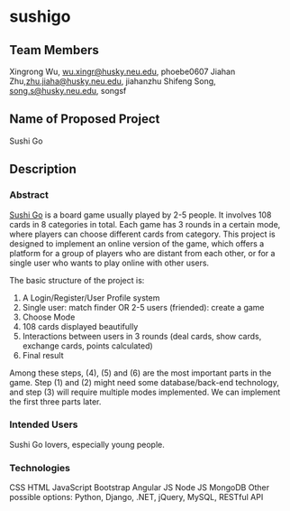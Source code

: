 # sushigo

## Team Members
Xingrong Wu, wu.xingr@husky.neu.edu, phoebe0607
Jiahan Zhu,zhu.jiaha@husky.neu.edu, jiahanzhu
Shifeng Song, song.s@husky.neu.edu, songsf

## Name of Proposed Project
Sushi Go

## Description
### Abstract
[Sushi Go](https://boardgamegeek.com/boardgame/133473/sushi-go) is a board game usually played by 2-5 people. It involves 108 cards in 8 categories in total. Each game has 3 rounds in a certain mode, where players can choose different cards from category. This project is designed to implement an online version of the game, which offers a platform for a group of players who are distant from each other, or for a single user who wants to play online with other users.

The basic structure of the project is:
1. A Login/Register/User Profile system
2. Single user: match finder OR 2-5 users (friended): create a game
3. Choose Mode
4. 108 cards displayed beautifully
5. Interactions between users in 3 rounds (deal cards, show cards, exchange cards, points calculated)
6. Final result

Among these steps, (4), (5) and (6) are the most important parts in the game. Step (1) and (2) might need some database/back-end technology, and step (3) will require multiple modes implemented. We can implement the first three parts later.

### Intended Users
Sushi Go lovers, especially young people.

### Technologies
CSS
HTML
JavaScript
Bootstrap
Angular JS
Node JS
MongoDB
Other possible options: Python, Django, .NET, jQuery, MySQL, RESTful API
